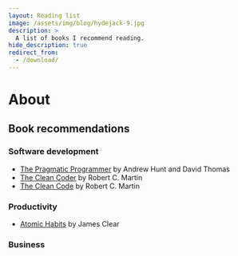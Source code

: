 ```yaml
---
layout: Reading list
image: /assets/img/blog/hydejack-9.jpg
description: >
  A list of books I recommend reading.
hide_description: true
redirect_from:
  - /download/
---
```


# About

<!--author-->

## Book recommendations

### Software development
- [The Pragmatic Programmer](https://www.amazon.com/Pragmatic-Programmer-journey-mastery-Anniversary/dp/0135957052) by Andrew Hunt and David Thomas
- [The Clean Coder](https://www.amazon.com/Clean-Coder-Conduct-Professional-Programmers/dp/0137081073) by Robert C. Martin
- [The Clean Code](https://www.amazon.com/Clean-Code-Handbook-Software-Craftsmanship/dp/0132350882) by Robert C. Martin

### Productivity
- [Atomic Habits](https://www.amazon.com/Atomic-Habits-Proven-Build-Break/dp/0735211299) by James Clear

### Business